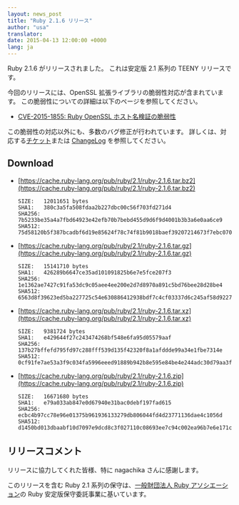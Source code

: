 ```yaml
---
layout: news_post
title: "Ruby 2.1.6 リリース"
author: "usa"
translator:
date: 2015-04-13 12:00:00 +0000
lang: ja
---
```


Ruby 2.1.6 がリリースされました。
これは安定版 2.1 系列の TEENY リリースです。

今回のリリースには、OpenSSL 拡張ライブラリの脆弱性対応が含まれています。
この脆弱性についての詳細は以下のページを参照してください。

* [CVE-2015-1855: Ruby OpenSSL ホスト名検証の脆弱性](https://www.ruby-lang.org/ja/news/2015/04/13/ruby-openssl-hostname-matching-vulnerability/)

この脆弱性の対応以外にも、多数のバグ修正が行われています。
詳しくは、対応する[チケット](https://bugs.ruby-lang.org/projects/ruby-21/issues?set_filter=1&amp;status_id=5)または [ChangeLog](https://svn.ruby-lang.org/repos/ruby/tags/v2_1_6/ChangeLog) を参照してください。

## Download

* [https://cache.ruby-lang.org/pub/ruby/2.1/ruby-2.1.6.tar.bz2](https://cache.ruby-lang.org/pub/ruby/2.1/ruby-2.1.6.tar.bz2)

      SIZE:   12011651 bytes
      SHA1:   380c3a5fa508fdaa2b227dbc00c56f703fd271d4
      SHA256: 7b5233be35a4a7fbd64923e42efb70b7bebd455d9d6f9d4001b3b3a6e0aa6ce9
      SHA512: 75d58120b5f387bcadbf6d19e85624f78c74f81b9018baef39207214673f7ebc0700ab31145acd88b4071c896ba8e1302a29c90955bcf5f8c863634125022aa6

* [https://cache.ruby-lang.org/pub/ruby/2.1/ruby-2.1.6.tar.gz](https://cache.ruby-lang.org/pub/ruby/2.1/ruby-2.1.6.tar.gz)

      SIZE:   15141710 bytes
      SHA1:   426289b6647ce35ad101091825b6e7e5fce207f3
      SHA256: 1e1362ae7427c91fa53dc9c05aee4ee200e2d7d8970a891c5bd76bee28d28be4
      SHA512: 6563d8f39623ed5ba227725c54e630886412938bdf7c4cf03337d6c245af58d92274a098ea0e03bfd0e94970f4ee82909c366ae81db4b9317c10b92167bfc46d

* [https://cache.ruby-lang.org/pub/ruby/2.1/ruby-2.1.6.tar.xz](https://cache.ruby-lang.org/pub/ruby/2.1/ruby-2.1.6.tar.xz)

      SIZE:   9381724 bytes
      SHA1:   e429644f27c243474268bf548e6fa95d05579aaf
      SHA256: 137b27bffefd795fd97c288fff539d135f42320f8a1afddde99a34e1fbe7314e
      SHA512: 0cf91fe7ae53a3f9c034fa5996eeed91889b942b8e595e84be4e244adc30d79aa3f540cc6f657982715069dfb14af20786557689d9a8fe4bbfc66280e84dd6cf

* [https://cache.ruby-lang.org/pub/ruby/2.1/ruby-2.1.6.zip](https://cache.ruby-lang.org/pub/ruby/2.1/ruby-2.1.6.zip)

      SIZE:   16671680 bytes
      SHA1:   e79a033ab847e0d67940e31bac0debf197fad615
      SHA256: ecbc4b97cc78e96e01375b961936133279db806044fd4d23771136dae4c1056d
      SHA512: d1450bd013dbaabf10d7097e9dcd8c3f027110c08693ee7c94c002ea96b7e6e171c951b8b1ca3971b7f89e05b15df00ec56a006f9393889ae7f8045e9b328fad

## リリースコメント

リリースに協力してくれた皆様、特に nagachika さんに感謝します。

このリリースを含む Ruby 2.1 系列の保守は、[一般財団法人 Ruby アソシエーション](http://www.ruby.or.jp/)の Ruby 安定版保守委託事業に基いています。
